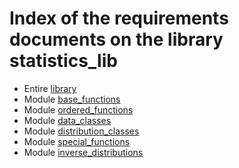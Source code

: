 # Index of the requirements documents on the library statistics_lib

* Entire [library](./RE000_library_requirements.md)
* Module [base_functions](./RE001_base_functions.md)
* Module [ordered_functions](./RE002_ordered_functions.md)
* Module [data_classes](./RE003_data_classes.md)
* Module [distribution_classes](./RE004_distribution_classes.md)
* Module [special_functions](./RE005_special_functions.md)
* Module [inverse_distributions](./RE006_inverse_distributions.md)

